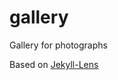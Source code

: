 # gallery
Gallery for photographs


Based on [Jekyll-Lens](https://github.com/ElasticDesigns/jekyll-lens)